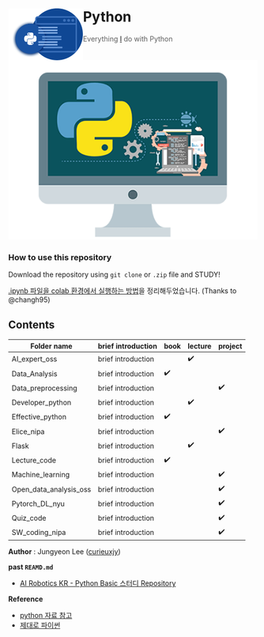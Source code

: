 # Python <img align="left" width="30%" height="30%" src="./assets/images/python2.png">
> Everything [I](https://github.com/curieuxjy) do with Python

<p align="center">
  <img src="./assets/images/python3.png">
</p>

### How to use this repository
Download the repository using `git clone` or `.zip` file and STUDY!

[.ipynb 파일을 colab 환경에서 실행하는 방법](./assets/readme/how_to_google_colab.md)을 정리해두었습니다. (Thanks to @changh95)

## Contents
|Folder name|brief introduction|book|lecture|project|
|-----------|------------------|----|-------|-------|
|AI_expert_oss|brief introduction| |✔️| |
|Data_Analysis|brief introduction|✔️| | |
|Data_preprocessing|brief introduction| | |✔️|
|Developer_python|brief introduction| |✔️| |
|Effective_python|brief introduction|✔️| | |
|Elice_nipa|brief introduction| | |✔️|
|Flask|brief introduction| |✔️| |
|Lecture_code|brief introduction|✔️| | |
|Machine_learning|brief introduction| | |✔️|
|Open_data_analysis_oss|brief introduction| | |✔️|
|Pytorch_DL_nyu|brief introduction| | |✔️|
|Quiz_code|brief introduction| | |✔️|
|SW_coding_nipa|brief introduction| | |✔️|

**Author**
 : Jungyeon Lee ([curieuxjy](https://github.com/curieuxjy))


**past `REAMD.md`**
- [AI Robotics KR - Python Basic 스터디 Repository](./assets/readme/README_2019.md)

**Reference**
- [python 자료 참고](https://winterj.me/python-books-for-intermediate/?fbclid=IwAR3NBsUDFNWQ_qNXbAnfm-rQBmdj7dWgt9gBab7DLOG5l4XtNCqbmSss6PY)
- [제대로 파이썬](https://wikidocs.net/book/2067)